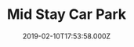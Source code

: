 ---
date: 2019-02-10T17:53:58.000Z
title: Mid Stay Car Park
latitude: 51.87833784126928
longitude: 0.2538412594003603
category: checkin
---